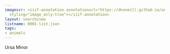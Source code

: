 ```yaml
---
imagescr: <iiif-annotation annotationurl="https://dnoneill.github.io/annotate/annotations/0001-2.json"
  styling="image_only:true"></iiif-annotation>
layout: searchview
listname: 0001-list.json
tags:
- animals
---
```

Ursa Minor